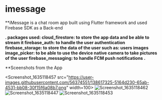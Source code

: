 # imessage

**iMessage is a chat room app built using Flutter framework and used Firebase SDK as a Back-end

**.
packages used:
cloud_firestore: to store the app data and be able to stream it
firebase_auth: to handle the user authentication
firebase_storage: to store the data of the user such as: users images
image_picker: to be able to use the device native camera to take pictures of the user
firebase_messaging: to handle FCM push notifications
.**

**Sceenshots from the App

<Screenshot_1635118457 src="https://user-images.githubusercontent.com/56374551/138617325-5164d230-65ab-4531-bb08-30f15f6a08b7.png" width=100>
![Screenshot_1635118462](https://user-images.githubusercontent.com/56374551/138617340-1bd4e433-509e-4f65-a525-4dfafe259a26.png)
![Screenshot_1635118447](https://user-images.githubusercontent.com/56374551/138617346-bb8dea1e-d98d-4bc2-b559-7d7486230094.png)
![Screenshot_1635118453](https://user-images.githubusercontent.com/56374551/138617350-7b5851a3-5272-4e96-b7c0-0dbc403d8410.png)
